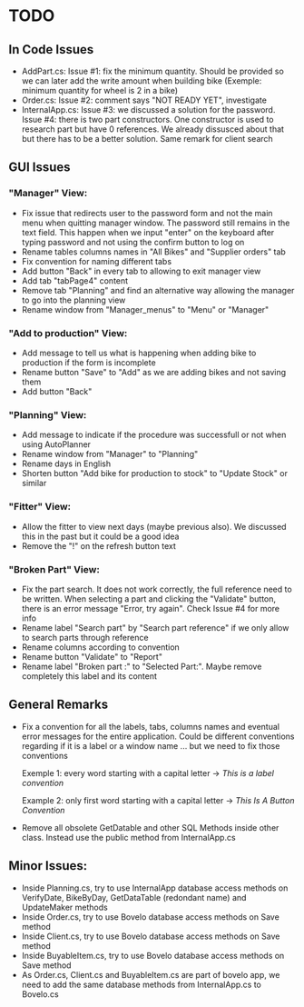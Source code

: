 # TODO
## In Code Issues
- AddPart.cs:
Issue #1: fix the minimum quantity. Should be provided so we can later add the write amount when building bike
(Exemple: minimum quantity for wheel is 2 in a bike)
- Order.cs:
Issue #2: comment says "NOT READY YET", investigate
- InternalApp.cs:
Issue #3: we discussed a solution for the password. 
Issue #4: there is two part constructors. One constructor is used to research part but have 0 references. 
We already dissusced about that but there has to be a better solution. Same remark for client search

## GUI Issues
### "Manager" View:
- Fix issue that redirects user to the password form and not the main menu when quitting manager window. The password still remains in the text field. 
This happen when we input "enter" on the keyboard after typing password and not using the confirm button to log on
- Rename tables columns names in "All Bikes" and "Supplier orders" tab
- Fix convention for naming different tabs
- Add button "Back" in every tab to allowing to exit manager view
- Add tab "tabPage4" content
- Remove tab "Planning" and find an alternative way allowing the manager to go into the planning view
- Rename window from "Manager_menus" to "Menu" or "Manager"

### "Add to production" View: 
- Add message to tell us what is happening when adding bike to production if the form is incomplete
- Rename button "Save" to "Add" as we are adding bikes and not saving them
- Add button "Back"

### "Planning" View: 
- Add message to indicate if the procedure was successfull or not when using AutoPlanner
- Rename window from "Manager" to "Planning"
- Rename days in English
- Shorten button "Add bike for production to stock" to "Update Stock" or similar

### "Fitter" View:
- Allow the fitter to view next days (maybe previous also). We discussed this in the past but it could be a good idea
- Remove the "!" on the refresh button text

### "Broken Part" View:
- Fix the part search. It does not work correctly, the full reference need to be written. 
When selecting a part and clicking the "Validate" button, there is an error message "Error, try again". Check Issue #4 for more info
- Rename label "Search part" by "Search part reference" if we only allow to search parts through reference
- Rename columns according to convention
- Rename button "Validate" to "Report"
- Rename label "Broken part :" to "Selected Part:". Maybe remove completely this label and its content

## General Remarks

- Fix a convention for all the labels, tabs, columns names and eventual error messages for the entire application.  Could be different conventions regarding if it is a label or a window name ... but we need to fix those conventions

    Exemple 1: every word starting with a capital letter -> _This is a label convention_
    
    Example 2: only first word starting with a capital letter -> _This Is A Button Convention_

- Remove all obsolete GetDatable and other SQL Methods inside other class. Instead use the public method from InternalApp.cs

## Minor Issues:
- Inside Planning.cs, try to use InternalApp database access methods on VerifyDate, BikeByDay, GetDataTable (redondant name) and UpdateMaker methods
- Inside Order.cs, try to use Bovelo database access methods on Save method
- Inside Client.cs, try to use Bovelo database access methods on Save method
- Inside BuyableItem.cs, try to use Bovelo database access methods on Save method
- As Order.cs, Client.cs and BuyableItem.cs are part of bovelo app, we need to add the same database methods from InternalApp.cs to Bovelo.cs
